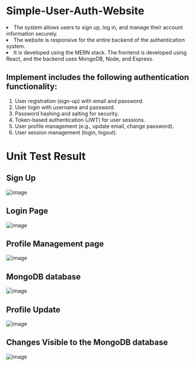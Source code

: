 # Simple-User-Auth-Website
<li> The system allows users to sign up, log in, and manage their account information securely. </li>
<li> The website is responsive for the entire backend of the authentication system. </li>
<li> It is developed using the MERN stack. The frontend is developed using React, and the backend uses MongoDB, Node, and Express.
</li>

## Implement includes the following authentication functionality:
<ol>
  <li> User registration (sign-up) with email and password.</li>
  <li> User login with username and password.</li>
  <li> Password hashing and salting for security.</li>
  <li> Token-based authentication (JWT) for user sessions.</li>
  <li> User profile management (e.g., update email, change password).</li>
  <li>  User session management (login, logout).</li>
</ol>    
        
        
        
       

# Unit Test Result

## Sign Up
![image](https://github.com/ishita3513/Backend_AuthDB/assets/85451704/3c13dd9a-36d2-465f-bc56-867794f02877)

## Login Page 
![image](https://github.com/ishita3513/Backend_AuthDB/assets/85451704/8b779325-6b16-4ef6-b775-0ce943bd2216)

## Profile Management page
![image](https://github.com/ishita3513/Backend_AuthDB/assets/85451704/d519576d-3513-48b8-99ae-ebb688cf7c10)

## MongoDB database
![image](https://github.com/ishita3513/Backend_AuthDB/assets/85451704/a99603f5-c1e0-4601-b15a-9f2963c2d5dd)

## Profile Update
![image](https://github.com/ishita3513/Backend_AuthDB/assets/85451704/7cd4ca50-9266-4a87-9f44-17cac626c3a1)

## Changes Visible to the MongoDB database
![image](https://github.com/ishita3513/Backend_AuthDB/assets/85451704/584af86f-e649-4af7-a307-ffd42967d6a3)
